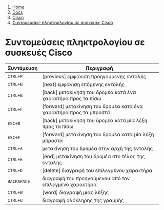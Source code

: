 <!-- -
Title: Συντομεύσεις πληκτρολογίου σε συσκευές Cisco
Description: Συντομεύσεις πληκτρολογίου σε συσκευές Cisco
First Published: 2014-02-17
- -->

<ol class='breadcrumb' itemprop='breadcrumb'>
	<li><a href="/">Home</a></li>
	<li><a href="/docs/">Docs</a></li>
	<li><a href="/docs/cisco/">Cisco</a></li>
	<li><a href="/docs/cisco/συντομεύσεις-πληκτρολογίου.el.html">Συντομεύσεις πληκτρολογίου σε συσκευές Cisco</a></li>
</ol>

Συντομεύσεις πληκτρολογίου σε συσκευές Cisco
============================================

<table class='table'>
	<thead>
		<tr><th>Συντόμευση</th><th>Περιγραφή</th></tr>
	</thead>
	<tbody>
		<tr><td><code>CTRL+P</code></td><td>[previous] εμφάνιση προηγούμενης εντολής</td></tr>
		<tr><td><code>CTRL+N</code></td><td>[next] εμφάνιση επόμενης εντολής</td></tr>
		<tr><td><code>CTRL+B</code></td><td>[back] μετακίνηση του δρομέα κατά ένα χαρακτήρα προς τα πίσω</td></tr>
		<tr><td><code>CTRL+F</code></td><td>[forward] μετακίνηση του δρομέα κατά ένα χαρακτήρα προς τα μπροστά</td></tr>
		<tr><td><code>ESC+B</code></td><td>[back] μετακίνηση του δρομέα κατά μία λέξη προς τα πίσω</td></tr>
		<tr><td><code>ESC+F</code></td><td>[forward] μετακίνηση του δρομέα κατά μία λέξη μπροστά</td></tr>
		<tr><td><code>CTRL+A</code></td><td>μετακίνηση του δρομέα στην αρχή της εντολής</td></tr>
		<tr><td><code>CTRL+E</code></td><td>[end] μετακίνηση του δρομέα στο τέλος της εντολής</td></tr>
		<tr><td><code>CTRL+D</code></td><td>[delete] διαγραφή του επιλεγμένου χαρακτήρα</td></tr>
		<tr><td><code>BACKSPACE</td><td>διαγραφή του προηγούμενου από τον επιλεγμένο χαρακτήρα</td></tr>
		<tr><td><code>CTRL+W</code></td><td>[word] διαγραφή μιας λέξης</td></tr>
		<tr><td><code>CTRL+U</code></td><td>διαγραφή ολόκληρης της γραμμής</td></tr>
	</tbody>
</table>

